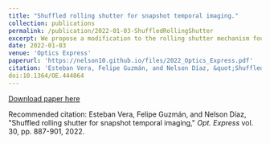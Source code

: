 ```yaml
---
title: "Shuffled rolling shutter for snapshot temporal imaging."
collection: publications
permalink: /publication/2022-01-03-ShuffledRollingShutter
excerpt: We propose a modification to the rolling shutter mechanism found in CMOS detectors by shuffling the pixels in every scanline. This potential hardware modification improves the sampling of the space-time datacube, allowing the recovery of high-speed videos from a single image using either tensor completion methods or reconstruction algorithms often used for compressive temporal video. We also present a design methodology for optimal sampling schemes and compare them to random shuffling. Simulations, and experimental results obtained by optically emulating the hardware, demonstrate the ability of the shuffled rolling shutter to capture images that allow reconstructing videos, which would otherwise be impossible when using the traditional rolling shutter mechanism.
date: 2022-01-03
venue: 'Optics Express'
paperurl: 'https://nelson10.github.io/files/2022_Optics_Express.pdf'
citation: 'Esteban Vera, Felipe Guzmán, and Nelson Díaz, &quot;Shuffled rolling shutter for snapshot temporal imaging.&quot; <i>Opt. Express</i>. vol. 30, pp. 887-901, 2022.'
doi:10.1364/OE.444864
---
```


[Download paper here](https://nelson10.github.io/files/2022_Optics_Express.pdf)

Recommended citation: Esteban Vera, Felipe Guzmán, and Nelson Díaz, "Shuffled rolling shutter for snapshot temporal imaging," <i> Opt. Express</i> vol. 30, pp. 887-901, 2022.
